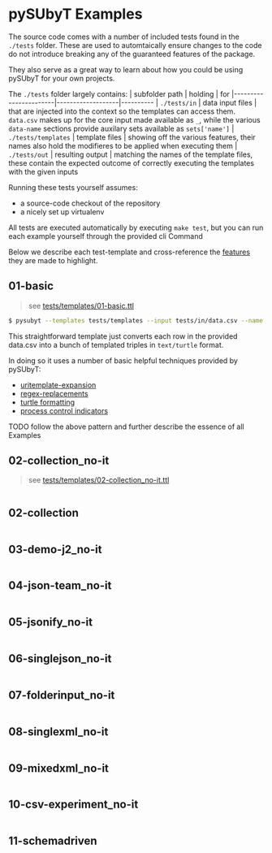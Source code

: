 # pySUbyT Examples

The source code comes with a number of included tests found in the `./tests` folder.  These are used to automtaically ensure changes to the code do not introduce breaking any of the guaranteed features of the package.

They also serve as a great way to learn about how you could be using pySUbyT for your own projects.

The `./tests` folder largely contains:
| subfolder path        | holding           | for
|-----------------------|-------------------|----------
| `./tests/in`          | data input files  | that are injected into the context so the templates can access them.  `data.csv` makes up for the core input made available as `_`, while the various `data-name` sections provide auxilary sets available as `sets['name']`
| `./tests/templates`   | template files    | showing off the various features, their names also hold the modifieres to be applied when executing them
| `./tests/out`         | resulting output  | matching the names of the template files, these contain the expected outcome of correctly executing the templates with the given inputs

Running these tests yourself assumes:
* a source-code checkout of the repository
* a nicely set up virtualenv

All tests are executed automatically by executing `make test`, but you can run each example yourself through the provided cli Command

Below we describe each test-template and cross-reference the [features](./styleguide.html#a-supported-features) they are made to highlight.

## 01-basic
> see [tests/templates/01-basic.ttl](https://github.com/vliz-be-opsci/pysubyt/blob/main/tests/templates/01-basic.ttl)

``` bash
$ pysubyt --templates tests/templates --input tests/in/data.csv --name 01-basic.ttl
```

This straightforward template just converts each row in the provided data.csv into a bunch of templated triples in `text/turtle` format.

In doing so it uses a number of basic helpful techniques provided by pySUbyT:
- [uritemplate-expansion](./features.md#uritemplate-expansion)
- [regex-replacements](./features.md#regex-replacements)
- [turtle formatting](./features.md#turtle-formatting)
- [process control indicators](./features.md#process-control-indicators)



TODO follow the above pattern and further describe the essence of all Examples

## 02-collection_no-it
> see [tests/templates/02-collection_no-it.ttl](https://github.com/vliz-be-opsci/pysubyt/blob/main/tests/templates/02-collection_no-it.tt)

``` bash
```

## 02-collection
``` bash
```

## 03-demo-j2_no-it
``` bash
```

## 04-json-team_no-it
``` bash
```

## 05-jsonify_no-it
``` bash
```

## 06-singlejson_no-it
``` bash
```

## 07-folderinput_no-it
``` bash
```

## 08-singlexml_no-it
``` bash
```

## 09-mixedxml_no-it
``` bash
```

## 10-csv-experiment_no-it
``` bash
```

## 11-schemadriven
``` bash
```
